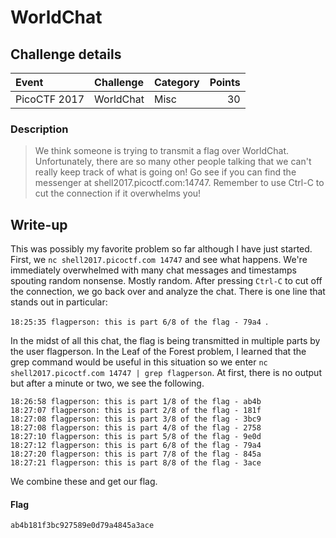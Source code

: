 # WorldChat

## Challenge details
| Event | Challenge | Category | Points |
|:------|:----------|:---------|-------:|
| PicoCTF 2017 | WorldChat | Misc | 30 |

### Description
> We think someone is trying to transmit a flag over WorldChat. Unfortunately, there are so many other people talking that we can't really keep track of what is going on! Go see if you can find the messenger at shell2017.picoctf.com:14747. Remember to use Ctrl-C to cut the connection if it overwhelms you!

## Write-up
This was possibly my favorite problem so far although I have just started.  First, we `nc shell2017.picoctf.com 14747` and see what happens.  We're immediately overwhelmed with many chat messages and timestamps spouting random nonsense.  Mostly random.  After pressing `Ctrl-C` to cut off the connection, we go back over and analyze the chat.  There is one line that stands out in particular: 

`18:25:35 flagperson: this is part 6/8 of the flag - 79a4 `.

In the midst of all this chat, the flag is being transmitted in multiple parts by the user flagperson. In the Leaf of the Forest problem, I learned that the grep command would be useful in this situation so we enter `nc shell2017.picoctf.com 14747 | grep flagperson`.  At first, there is no output but after a minute or two, we see the following.
```
18:26:58 flagperson: this is part 1/8 of the flag - ab4b
18:27:07 flagperson: this is part 2/8 of the flag - 181f
18:27:08 flagperson: this is part 3/8 of the flag - 3bc9
18:27:08 flagperson: this is part 4/8 of the flag - 2758
18:27:10 flagperson: this is part 5/8 of the flag - 9e0d
18:27:12 flagperson: this is part 6/8 of the flag - 79a4
18:27:20 flagperson: this is part 7/8 of the flag - 845a
18:27:21 flagperson: this is part 8/8 of the flag - 3ace
```
We combine these and get our flag.

#### Flag
`ab4b181f3bc927589e0d79a4845a3ace`

